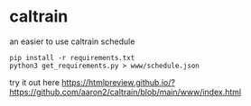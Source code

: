 # caltrain
an easier to use caltrain schedule

    pip install -r requirements.txt
    python3 get_requirements.py > www/schedule.json

try it out here https://htmlpreview.github.io/?https://github.com/aaron2/caltrain/blob/main/www/index.html
